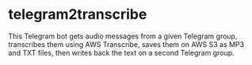 # telegram2transcribe
This Telegram bot gets audio messages from a given Telegram group, transcribes them using AWS Transcribe, saves them on AWS S3 as MP3 and TXT files, then writes back the text on a second Telegram group.
